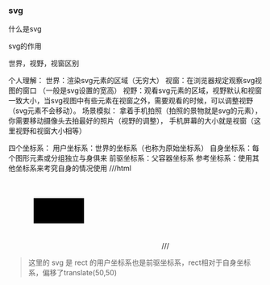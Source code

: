 ### svg
什么是svg

svg的作用

世界，视野，视窗区别

个人理解：
世界：渲染svg元素的区域（无穷大）
视窗：在浏览器规定观察svg视图的窗口 （一般是svg设置的宽高）
视野：观看svg元素的区域，视野默认和视窗一致大小，当svg视图中有些元素在视窗之外，需要观看的时候，可以调整视野（svg元素不会移动）。
场景模拟：
拿着手机拍照（拍照的景物就是svg的元素），
你需要移动摄像头去拍最好的照片（视野的调整），
手机屏幕的大小就是视窗（这里视野和视窗大小相等）

四个坐标系：
用户坐标系：世界的坐标系（也称为原始坐标系）
自身坐标系：每个图形元素或分组独立与身俱来
前驱坐标系：父容器坐标系
参考坐标系：使用其他坐标系来考究自身的情况使用
///html
<svg id="a">
<rect id="c" x="0" y="0" width="100" height="50" transform="translate(50,50)"></rect>
</svg>
///
> 这里的 svg 是 rect 的用户坐标系也是前驱坐标系，rect相对于自身坐标系，偏移了translate(50,50)
